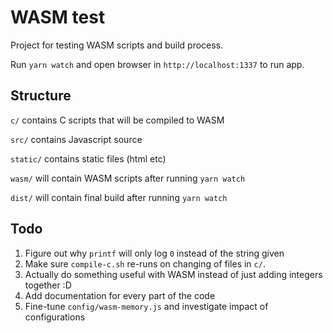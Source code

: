 # WASM test

Project for testing WASM scripts and build process.

Run `yarn watch` and open browser in `http://localhost:1337` to run app.

## Structure

`c/` contains C scripts that will be compiled to WASM

`src/` contains Javascript source

`static/` contains static files (html etc)

`wasm/` will contain WASM scripts after running `yarn watch`

`dist/` will contain final build after running `yarn watch`

## Todo

1. Figure out why `printf` will only log `0` instead of the string given
2. Make sure `compile-c.sh` re-runs on changing of files in `c/`.
3. Actually do something useful with WASM instead of just adding integers together :D
4. Add documentation for every part of the code
5. Fine-tune `config/wasm-memory.js` and investigate impact of configurations